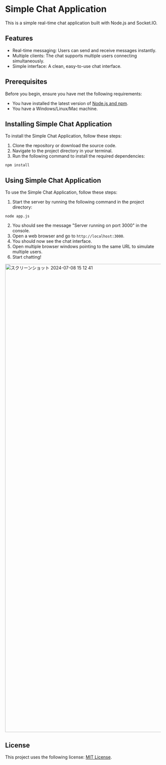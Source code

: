 # Simple Chat Application

This is a simple real-time chat application built with Node.js and Socket.IO.

## Features

- Real-time messaging: Users can send and receive messages instantly.
- Multiple clients: The chat supports multiple users connecting simultaneously.
- Simple interface: A clean, easy-to-use chat interface.

## Prerequisites

Before you begin, ensure you have met the following requirements:

- You have installed the latest version of [Node.js and npm](https://nodejs.org/en/download/).
- You have a Windows/Linux/Mac machine.

## Installing Simple Chat Application

To install the Simple Chat Application, follow these steps:

1. Clone the repository or download the source code.
2. Navigate to the project directory in your terminal.
3. Run the following command to install the required dependencies:

```
npm install
```

## Using Simple Chat Application

To use the Simple Chat Application, follow these steps:

1. Start the server by running the following command in the project directory:

```
node app.js
```

2. You should see the message "Server running on port 3000" in the console.
3. Open a web browser and go to `http://localhost:3000`.
4. You should now see the chat interface.
5. Open multiple browser windows pointing to the same URL to simulate multiple users.
6. Start chatting!
<img width="1512" alt="スクリーンショット 2024-07-08 15 12 41" src="https://github.com/Senriyama/websocket-chat/assets/65900702/fc3eaeda-606b-4478-bd54-0684ceeb4c9a">

## License

This project uses the following license: [MIT License](<link_to_license>).
